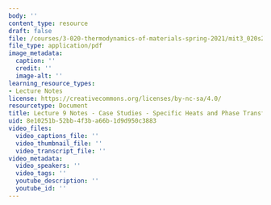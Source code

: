 ```yaml
---
body: ''
content_type: resource
draft: false
file: /courses/3-020-thermodynamics-of-materials-spring-2021/mit3_020s21_l09.pdf
file_type: application/pdf
image_metadata:
  caption: ''
  credit: ''
  image-alt: ''
learning_resource_types:
- Lecture Notes
license: https://creativecommons.org/licenses/by-nc-sa/4.0/
resourcetype: Document
title: Lecture 9 Notes - Case Studies - Specific Heats and Phase Transformations
uid: 8e10251b-52bb-4f3b-a66b-1d9d950c3883
video_files:
  video_captions_file: ''
  video_thumbnail_file: ''
  video_transcript_file: ''
video_metadata:
  video_speakers: ''
  video_tags: ''
  youtube_description: ''
  youtube_id: ''
---
```

